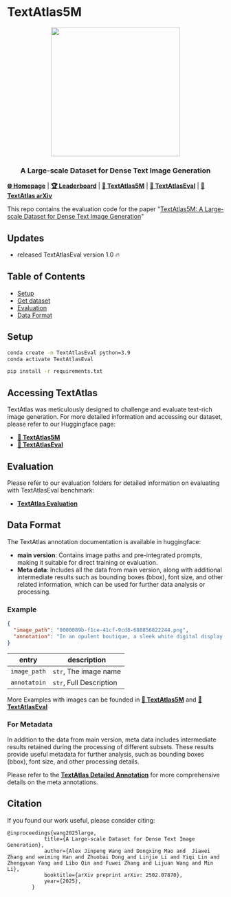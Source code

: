 
# TextAtlas5M

<p align="center">
  <img src="https://github.com/user-attachments/assets/5e2c5c85-d38d-4a11-8872-e527c3ee8799" width="300">
</p>

<h3 align="center"> A Large-scale Dataset for Dense Text Image Generation</h3>

[**🌐 Homepage**](https://textatlas5m.github.io/) | [**🏆 Leaderboard**](https://textatlas5m.github.io/#leaderboard) | [**🤗 TextAtlas5M**](https://huggingface.co/datasets/CSU-JPG/TextAtlas5M) | [**🤗 TextAtlasEval**](https://huggingface.co/datasets/CSU-JPG/TextAtlasEval) | [**📖 TextAtlas arXiv**](https://arxiv.org/pdf/2502.07870)

This repo contains the evaluation code for the paper "[TextAtlas5M: A Large-scale Dataset for Dense Text Image Generation](https://arxiv.org/pdf/2502.07870)" 

## Updates

- released TextAtlasEval version 1.0 :fire:

## Table of Contents
- [Setup](#Setup)
- [Get dataset](#Accessing-TextAtlas)
- [Evaluation](#Evaluation)
- [Data Format](#Data-Format)


## Setup

```bash
conda create -n TextAtlasEval python=3.9 
conda activate TextAtlasEval

pip install -r requirements.txt
```

## Accessing TextAtlas

TextAtlas was meticulously designed to challenge and evaluate text-rich image generation. For more detailed information and accessing our dataset, please refer to our Huggingface page:
- [**🤗 TextAtlas5M**](https://huggingface.co/datasets/CSU-JPG/TextAtlas5M) 
- [**🤗 TextAtlasEval**](https://huggingface.co/datasets/CSU-JPG/TextAtlasEval)

## Evaluation
Please refer to our evaluation folders for detailed information on evaluating with TextAtlasEval benchmark:

- [**TextAtlas Evaluation**](evaluation)


## Data Format

The TextAtlas annotation documentation is available in huggingface:

- **main version**: Contains image paths and pre-integrated prompts, making it suitable for direct training or evaluation.
- **Meta data**: Includes all the data from main version, along with additional intermediate results such as bounding boxes (bbox), font size, and other related information, which can be used for further data analysis or processing.

### Example


```json
{
  "image_path": "0000089b-f1ce-41cf-9cd8-688856822244.png",
  "annotation": "In an opulent boutique, a sleek white digital display contrasts sharply with meticulously arranged merchandise and luxurious decor, creating a striking visual focal point. digital display with the text : ''Amidst the opulent ambiance of the upscale boutique, a sleek white digital display stands out as a striking contrast to the meticulously arranged merchandise and sumptuous luxury decor''"
}
```

| entry                 | description                                                                                                                                                                            |
|-----------------------|----------------------------------------------------------------------------------------------------------------------------------------------------------------------------------------|
| `image_path`          | `str`, The image name                                                                                                                                                                     |
| `annotatoin` | `str`, Full Description                                                                                                                                                                | 


More Examples with images can be founded in [**🤗 TextAtlas5M**](https://huggingface.co/datasets/CSU-JPG/TextAtlas5M) and [**🤗 TextAtlasEval**](https://huggingface.co/datasets/CSU-JPG/TextAtlasEval)


### For Metadata
In addition to the data from main version, meta data includes intermediate results retained during the processing of different subsets. These results provide useful metadata for further analysis, such as bounding boxes (bbox), font size, and other processing details.

Please refer to the [**TextAtlas Detailed Annotation**](detialed_annotation) for more comprehensive details on the meta annotations.


## Citation

If you found our work useful, please consider citing:
```
@inproceedings{wang2025large,
            title={A Large-scale Dataset for Dense Text Image Generation},
            author={Alex Jinpeng Wang and Dongxing Mao and  Jiawei Zhang and weiming Han and Zhuobai Dong and Linjie Li and Yiqi Lin and Zhengyuan Yang and Libo Qin and Fuwei Zhang and Lijuan Wang and Min Li},
            booktitle={arXiv preprint arXiv: 2502.07870},
            year={2025},
        }
```


